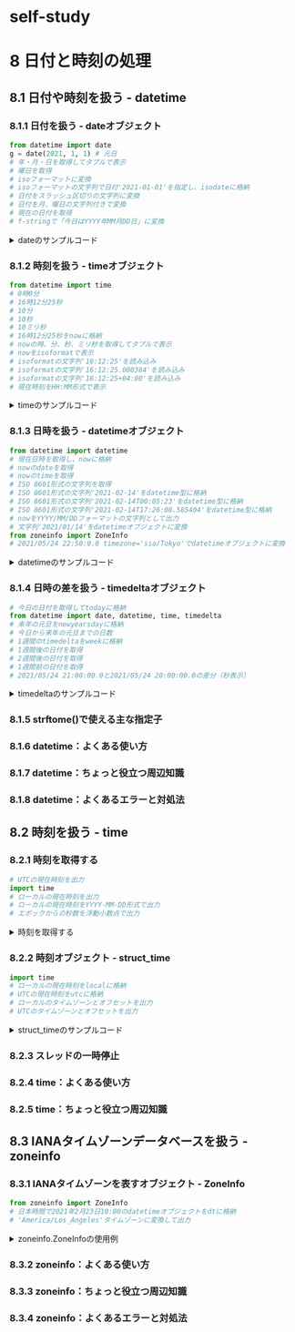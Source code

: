 # self-study
# 8 日付と時刻の処理
## 8.1 日付や時刻を扱う - datetime
### 8.1.1 日付を扱う - dateオブジェクト

```python
from datetime import date
g = date(2021, 1, 1) # 元日
# 年・月・日を取得してタプルで表示
# 曜日を取得
# isoフォーマットに変換
# isoフォーマットの文字列で日付'2021-01-01'を指定し、isodateに格納
# 日付をスラッシュ区切りの文字列に変換
# 日付を月、曜日の文字列付きで変換
# 現在の日付を取得
# f-stringで「今日はYYYY年MM月DD日」に変換
```

<details>
<summary>
dateのサンプルコード
</summary>

```python
from datetime import date
g = date(2021, 1, 1) # 元日

# 年・月・日を取得してタプルで表示
>>> g.year, g.month, g.day
(2021, 1, 1)

# 曜日を取得
>>> g.weekday()
4

# isoフォーマットに変換
>>> g.isoformat()
'2021-01-01'

# isoフォーマットの文字列で日付'2021-01-01'を指定し、isodateに格納
>>> isodate = date.fromisoformat('2021-01-01')
>>> isodate
datetime.date(2021, 1, 1)

# 日付をスラッシュ区切りの文字列に変換
>>> g.strftime('%Y/%m/%d')
'2021/01/01'

# 日付を月、曜日の文字列付き（2021 Jan 01 Fri)に変換
>>> g.strftime('%Y %b %d %a')
'2021 Jan 01 Fri'

# 現在の日付を取得
>>> date.today()
datetime.date(2023, 8, 15)

# f-stringで「今日はYYYY年MM月DD日」に変換
>>> f'今日は{date.today():%Y年%m月%d日}'
'今日は2023年08月15日'
```
</details>


### 8.1.2 時刻を扱う - timeオブジェクト

```python
from datetime import time
# 0時0分
# 16時12分25秒
# 10分
# 10秒
# 10ミリ秒
# 16時12分25秒をnowに格納
# nowの時、分、秒、ミリ秒を取得してタプルで表示
# nowをisoformatで表示
# isoformatの文字列'16:12:25'を読み込み
# isoformatの文字列'16:12:25.000384'を読み込み
# isoformatの文字列'16:12:25+04:00'を読み込み
# 現在時刻をHH:MM形式で表示
```

<details>
<summary>
timeのサンプルコード
</summary>

```python
from datetime import time
# 0時0分
>>> time()
datetime.time(0, 0)

# 16時12分25秒
>>> time(16, 12, 25)
datetime.time(16, 12, 25)

# 10分
>>> time(minute=10)
datetime.time(0, 10)

# 10秒
>>> time(second=10)
datetime.time(0, 0, 10)

# 10ミリ秒
>>> time(microsecond=10)
datetime.time(0, 0, 0, 10)

# 16時12分25秒をnowに格納し、時、分、秒、ミリ秒を取得してタプルで表示
>>> now = time(16, 12, 25)
>>> now.hour, now.minute, now.second, now.microsecond
(16, 12, 25, 0)

# nowをisoformatで表示
>>> now.isoformat()
'16:12:25'

# isoformatの文字列'16:12:25'を読み込み
>>> time.fromisoformat('16:12:25')
datetime.time(16, 12, 25)

# isoformatの文字列'16:12:25.000384'を読み込み
>>> time.fromisoformat('16:12:25.000384')
datetime.time(16, 12, 25, 384)

# isoformatの文字列'16:12:25+04:00'を読み込み
>>> time.fromisoformat('16:12:25+04:00')
datetime.time(16, 12, 25, tzinfo=datetime.timezone(datetime.timedelta(seconds=14400)))

# nowをHH:MM形式で表示
>>> now.strftime('%H:%M')
'16:12'
```
</details>

### 8.1.3 日時を扱う - datetimeオブジェクト

```python
from datetime import datetime
# 現在日時を取得し、nowに格納
# nowのdateを取得
# nowのtimeを取得
# ISO 8601形式の文字列を取得
# ISO 8601形式の文字列'2021-02-14'をdatetime型に格納
# ISO 8601形式の文字列'2021-02-14T00:05:23'をdatetime型に格納
# ISO 8601形式の文字列'2021-02-14T17:26:08.585404'をdatetime型に格納
# nowをYYYY/MM/DDフォーマットの文字列として出力
# 文字列'2021/01/14'をdatetimeオブジェクトに変換
from zoneinfo import ZoneInfo
# 2021/05/24 22:50:0.0 timezone='sia/Tokyo'でdatetimeオブジェクトに変換
```

<details>
<summary>
datetimeのサンプルコード
</summary>

```python
>>> from datetime import datetime
# 現在日時を取得し、nowに格納
>>> now = datetime.now()

# nowのdateを取得
>>> now.date()
datetime.date(2023, 8, 15)

# nowのtimeを取得
>>> now.time()
datetime.time(4, 28, 23, 920065)

# ISO 8601形式の文字列を取得
>>> now.isoformat()
'2023-08-15T04:28:23.920065'

# ISO 8601形式の文字列'2021-02-14'をdatetime型に格納
>>> datetime.fromisoformat('2021-02-14')
datetime.datetime(2021, 2, 14, 0, 0)

# ISO 8601形式の文字列'2021-02-14T00:05:23'をdatetime型に格納
>>> datetime.fromisoformat('2021-02-14T00:05:23')
datetime.datetime(2021, 2, 14, 0, 5, 23)

# ISO 8601形式の文字列'2021-02-14T17:26:08.585404'をdatetime型に格納
>>> datetime.fromisoformat('2021-02-14T17:26:08.585404')
datetime.datetime(2021, 2, 14, 17, 26, 8, 585404)

# nowをYYYY/MM/DDフォーマットの文字列として出力
>>> now.strftime('%Y/%m/%d')
'2023/08/15'

# 文字列'2021/01/14'をdatetimeオブジェクトに変換
>>> datetime.strptime('2021/01/14', '%Y/%m/%d')
datetime.datetime(2021, 1, 14, 0, 0)

# 2021/05/24 22:50:0.0 timezone='Asia/Tokyo'でdatetimeオブジェクトに変換
>>> from zoneinfo import ZoneInfo
>>> datetime(2021, 5, 24, 22, 50, 0, 0, tzinfo=ZoneInfo('Asia/Tokyo'))
datetime.datetime(2021, 5, 24, 22, 50, tzinfo=zoneinfo.ZoneInfo(key='Asia/Tokyo'))
```
</details>

### 8.1.4 日時の差を扱う - timedeltaオブジェクト

```python
# 今日の日付を取得してtodayに格納
from datetime import date, datetime, time, timedelta
# 来年の元旦をnewyearsdayに格納
# 今日から来年の元旦までの日数
# 1週間のtimedeltaをweekに格納
# 1週間後の日付を取得
# 2週間後の日付を取得
# 1週間前の日付を取得
# 2021/05/24 21:00:00.0と2021/05/24 20:00:00.0の差分（秒表示）
```

<details>
<summary>
timedeltaのサンプルコード
</summary>

```python
# 今日の日付を取得してtodayに格納
>>> today = date.today()
>>> from datetime import date, datetime, time, timedelta

# 来年の元旦をnewyearsdayに格納し、今日から来年の元旦までの日数を出力
>>> newyearsday = date(2024, 1, 1)
>>> newyearsday - today
datetime.timedelta(days=139)

# 1週間のtimedeltaをweekに格納し、1週間後の日付を出力
datetime.timedelta(days=139)
>>> week = timedelta(days=7)
>>> today + week
datetime.date(2023, 8, 22)

# 2週間後の日付を出力
>>> today + week * 2
datetime.date(2023, 8, 29)

# 1週間前の日付を出力
>>> today - week
datetime.date(2023, 8, 8)

# 2021/05/24 21:00:00.0と2021/05/24 20:00:00.0の差分（秒表示）
>>> datetime(2021, 5, 24, 21, 0, 0, 0) - datetime(2021, 5, 24, 20, 0, 0, 0)
datetime.timedelta(seconds=3600)
```
</details>

### 8.1.5 strftome()で使える主な指定子
### 8.1.6 datetime：よくある使い方
### 8.1.7 datetime：ちょっと役立つ周辺知識
### 8.1.8 datetime：よくあるエラーと対処法

## 8.2 時刻を扱う - time
### 8.2.1 時刻を取得する

```python
# UTCの現在時刻を出力
import time
# ローカルの現在時刻を出力
# ローカルの現在時刻をYYYY-MM-DD形式で出力
# エポックからの秒数を浮動小数点で出力
```

<details>
<summary>
時刻を取得する
</summary>

```python
# UTCの現在時刻を出力
>>> import time
>>> time.gmtime()
time.struct_time(tm_year=2023, tm_mon=8, tm_mday=15, tm_hour=5, tm_min=0, tm_sec=44, tm_wday=1, tm_yday=227, tm_isdst=0)

# ローカルの現在時刻を出力
>> time.localtime()
time.struct_time(tm_year=2023, tm_mon=8, tm_mday=15, tm_hour=5, tm_min=1, tm_sec=15, tm_wday=1, tm_yday=227, tm_isdst=0)

# ローカルの現在時刻をYYYY-MM-DD形式で出力
>>> time.strftime('%Y-%m-%d', time.localtime())
'2023-08-15'

# エポックからの秒数を浮動小数点で出力
>>> time.time()
1692075750.032333
```

</details>

### 8.2.2 時刻オブジェクト - struct_time

```python
import time
# ローカルの現在時刻をlocalに格納
# UTCの現在時刻をutcに格納
# ローカルのタイムゾーンとオフセットを出力
# UTCのタイムゾーンとオフセットを出力
```

<details>
<summary>
struct_timeのサンプルコード
</summary>

```python
import time
# ローカルの現在時刻をlocalに格納、ローカルのタイムゾーンとオフセットを出力
>>> local = time.localtime()
>>> local.tm_zone, local.tm_gmtoff
('JST', 32400)

# UTCの現在時刻をutcに格納
# UTCのタイムゾーンとオフセットを出力
```

</details>

### 8.2.3 スレッドの一時停止
### 8.2.4 time：よくある使い方
### 8.2.5 time：ちょっと役立つ周辺知識

## 8.3 IANAタイムゾーンデータベースを扱う - zoneinfo
### 8.3.1 IANAタイムゾーンを表すオブジェクト - ZoneInfo

```python
from zoneinfo import ZoneInfo
# 日本時間で2021年2月23日10:00のdatetimeオブジェクトをdtに格納
# 'America/Los_Angeles'タイムゾーンに変換して出力
```

<details>
<summary>
zoneinfo.ZoneInfoの使用例
</summary>

```python
# 日本時間で2021年2月23日10:00のdatetimeオブジェクトをdtに格納
>>> from zoneinfo import ZoneInfo
>>> dt = datetime(2021, 2, 23, 10, 0, 0, tzinfo=ZoneInfo(key='Asia/Tokyo'))
>>> dt
datetime.datetime(2021, 2, 23, 10, 0, tzinfo=zoneinfo.ZoneInfo(key='Asia/Tokyo'))

# 'America/Los_Angeles'タイムゾーンに変換して出力
>>> dt.astimezone(ZoneInfo('America/Los_Angeles'))
datetime.datetime(2021, 2, 22, 17, 0, tzinfo=zoneinfo.ZoneInfo(key='America/Los_Angeles'))
```

</details>

### 8.3.2 zoneinfo：よくある使い方
### 8.3.3 zoneinfo：ちょっと役立つ周辺知識
### 8.3.4 zoneinfo：よくあるエラーと対処法
